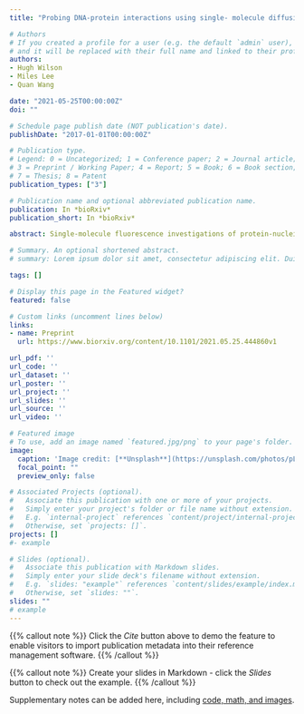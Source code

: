 ```yaml
---
title: "Probing DNA-protein interactions using single- molecule diffusivity contrast"

# Authors
# If you created a profile for a user (e.g. the default `admin` user), write the username (folder name) here 
# and it will be replaced with their full name and linked to their profile.
authors:
- Hugh Wilson
- Miles Lee
- Quan Wang

date: "2021-05-25T00:00:00Z"
doi: ""

# Schedule page publish date (NOT publication's date).
publishDate: "2017-01-01T00:00:00Z"

# Publication type.
# Legend: 0 = Uncategorized; 1 = Conference paper; 2 = Journal article;
# 3 = Preprint / Working Paper; 4 = Report; 5 = Book; 6 = Book section;
# 7 = Thesis; 8 = Patent
publication_types: ["3"]

# Publication name and optional abbreviated publication name.
publication: In *bioRxiv*
publication_short: In *bioRxiv*

abstract: Single-molecule fluorescence investigations of protein-nucleic acid interactions require robust means to identify the binding state of individual substrate molecules in real time. Here we show that diffusivity contrast, widely used in fluorescence correlation spectroscopy at the ensemble level and in single-particle tracking on individual (but slowly diffusing) species, can be used as a general readout to determine the binding state of single DNA molecules with unlabeled proteins in solution. We first describe the technical basis of drift-free single-molecule diffusivity measurements in an Anti-Brownian ELetrokinetic (ABEL) trap. We then cross-validate our method with protein-induced fluorescence enhancement (PIFE), a popular technique to detect protein binding on nucleic acid substrates with single-molecule sensitivity. We extend an existing hydrodynamic modeling framework to link measured diffusivity to particular DNA-protein structures and obtain good agreement between the measured and predicted diffusivity values. Finally, we show that combining diffusivity contrast with PIFE allows simultaneous mapping of binding stoichiometry and location on individual DNA-protein complexes, potentially enhancing single-molecule views of relevant biophysical processes.

# Summary. An optional shortened abstract.
# summary: Lorem ipsum dolor sit amet, consectetur adipiscing elit. Duis posuere tellus ac convallis placerat. Proin tincidunt magna sed ex sollicitudin condimentum.

tags: []

# Display this page in the Featured widget?
featured: false

# Custom links (uncomment lines below)
links:
- name: Preprint
  url: https://www.biorxiv.org/content/10.1101/2021.05.25.444860v1

url_pdf: ''
url_code: ''
url_dataset: ''
url_poster: ''
url_project: ''
url_slides: ''
url_source: ''
url_video: ''

# Featured image
# To use, add an image named `featured.jpg/png` to your page's folder. 
image:
  caption: 'Image credit: [**Unsplash**](https://unsplash.com/photos/pLCdAaMFLTE)'
  focal_point: ""
  preview_only: false

# Associated Projects (optional).
#   Associate this publication with one or more of your projects.
#   Simply enter your project's folder or file name without extension.
#   E.g. `internal-project` references `content/project/internal-project/index.md`.
#   Otherwise, set `projects: []`.
projects: []
#- example

# Slides (optional).
#   Associate this publication with Markdown slides.
#   Simply enter your slide deck's filename without extension.
#   E.g. `slides: "example"` references `content/slides/example/index.md`.
#   Otherwise, set `slides: ""`.
slides: ""
# example
---
```


{{% callout note %}}
Click the *Cite* button above to demo the feature to enable visitors to import publication metadata into their reference management software.
{{% /callout %}}

{{% callout note %}}
Create your slides in Markdown - click the *Slides* button to check out the example.
{{% /callout %}}

Supplementary notes can be added here, including [code, math, and images](https://wowchemy.com/docs/writing-markdown-latex/).
